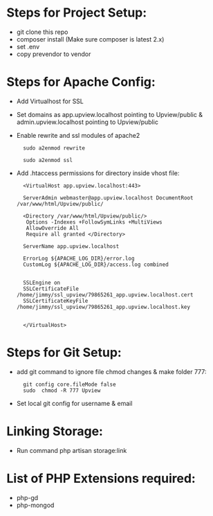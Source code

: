 
# Steps for Project Setup:

- git clone this repo
- composer install (Make sure composer is latest 2.x)
- set .env
- copy prevendor to vendor


# Steps for Apache Config:

- Add Virtualhost for SSL
- Set domains as app.upview.localhost pointing to Upview/public  & admin.upview.localhost pointing to Upview/public
- Enable rewrite and ssl modules of apache2

 

		sudo a2enmod rewrite

		sudo a2enmod ssl

- Add .htaccess permissions for directory inside vhost file:

		<VirtualHost app.upview.localhost:443>

		ServerAdmin webmaster@app.upview.localhost DocumentRoot /var/www/html/Upview/public/

		<Directory /var/www/html/Upview/public/>
         Options -Indexes +FollowSymLinks +MultiViews
         AllowOverride All
         Require all granted </Directory>

		ServerName app.upview.localhost

		ErrorLog ${APACHE_LOG_DIR}/error.log
		CustomLog ${APACHE_LOG_DIR}/access.log combined


		SSLEngine on
		SSLCertificateFile /home/jimmy/ssl_upview/79865261_app.upview.localhost.cert
		SSLCertificateKeyFile /home/jimmy/ssl_upview/79865261_app.upview.localhost.key


		</VirtualHost>



# Steps for Git Setup:

- add git command to ignore file chmod changes & make folder 777: 

	    git config core.fileMode false
    	sudo  chmod -R 777 Upview 

- Set local git config for username & email

# Linking Storage:

- Run command php artisan storage:link


# List of PHP Extensions required:

- php-gd
- php-mongod





